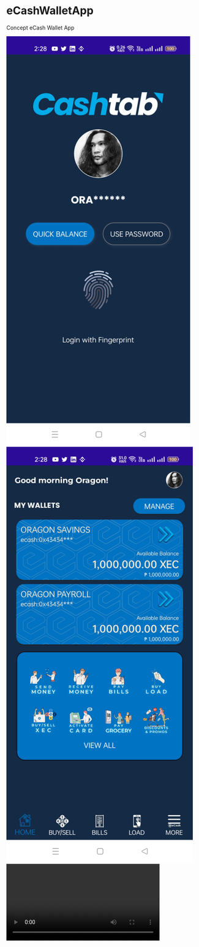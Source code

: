 # eCashWalletApp

Concept eCash Wallet App

<img src="https://raw.githubusercontent.com/DennisPitallano/eCashWalletApp/main/eCash/Screenshot_1.jpg" title="" alt="" width="480">

<img title="" src="https://raw.githubusercontent.com/DennisPitallano/eCashWalletApp/main/eCash/Screenshot_2.jpg" alt="" width="487">



<div>
<video width="400" controls>
  <source src="https://raw.githubusercontent.com/DennisPitallano/eCashWalletApp/blob/main/record.mp4" type="video/mp4">
   Your browser does not support HTML video.
</video>
</div>
